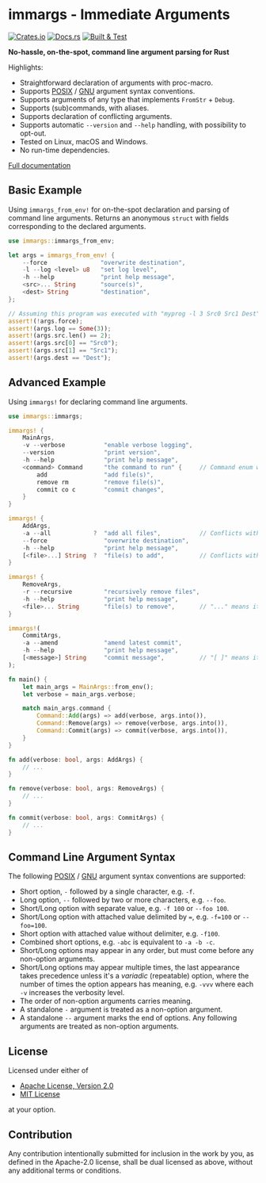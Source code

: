 # immargs - Immediate Arguments

[![Crates.io](https://img.shields.io/crates/v/immargs?logo=rust&label=Crates.io&labelColor=black)](https://crates.io/crates/immargs)
[![Docs.rs](https://img.shields.io/docsrs/immargs?logo=rust&label=Docs.rs&labelColor=black)](https://docs.rs/immargs/)
[![Built & Test](https://img.shields.io/github/actions/workflow/status/pliden/immargs/build-test.yaml?logo=github&label=Build%20%26%20Test&labelColor=black)](https://github.com/pliden/immargs/actions/workflows/build-test.yaml)

__No-hassle, on-the-spot, command line argument parsing for Rust__

Highlights:

* Straightforward declaration of arguments with proc-macro.
* Supports [POSIX](https://pubs.opengroup.org/onlinepubs/9799919799/basedefs/V1_chap12.html) /
[GNU](https://sourceware.org/glibc/manual/latest/html_node/Argument-Syntax.html)
argument syntax conventions.
* Supports arguments of any type that implements `FromStr` + `Debug`.
* Supports (sub)commands, with aliases.
* Supports declaration of conflicting arguments.
* Supports automatic `--version` and `--help` handling, with possibility to opt-out.
* Tested on Linux, macOS and Windows.
* No run-time dependencies.

[Full documentation](https://docs.rs/immargs/)

## Basic Example

Using `immargs_from_env!` for on-the-spot declaration and parsing of command line
arguments. Returns an anonymous `struct` with fields corresponding to the declared
arguments.

```rust
use immargs::immargs_from_env;

let args = immargs_from_env! {
    --force               "overwrite destination",
    -l --log <level> u8   "set log level",
    -h --help             "print help message",
    <src>... String       "source(s)",
    <dest> String         "destination",
};

// Assuming this program was executed with "myprog -l 3 Src0 Src1 Dest"
assert!(!args.force);
assert!(args.log == Some(3));
assert!(args.src.len() == 2);
assert!(args.src[0] == "Src0");
assert!(args.src[1] == "Src1");
assert!(args.dest == "Dest");
```

## Advanced Example

Using `immargs!` for declaring command line arguments.

```rust
use immargs::immargs;

immargs! {
    MainArgs,
    -v --verbose           "enable verbose logging",
    --version              "print version",
    -h --help              "print help message",
    <command> Command      "the command to run" {     // Command enum will be named "Command"
        add                "add file(s)",
        remove rm          "remove file(s)",
        commit co c        "commit changes",
    }
}

immargs! {
    AddArgs,
    -a --all            ?  "add all files",           // Conflicts with [<file>...]
    --force                "overwrite destination",
    -h --help              "print help message",
    [<file>...] String  ?  "file(s) to add",          // Conflicts with -a, --all
}

immargs! {
    RemoveArgs,
    -r --recursive         "recursively remove files",
    -h --help              "print help message",
    <file>... String       "file(s) to remove",       // "..." means it's a variadic argument
}

immargs!(
    CommitArgs,
    -a --amend             "amend latest commit",
    -h --help              "print help message",
    [<message>] String     "commit message",          // "[ ]" means it's an optional argument
);

fn main() {
    let main_args = MainArgs::from_env();
    let verbose = main_args.verbose;

    match main_args.command {
        Command::Add(args) => add(verbose, args.into()),
        Command::Remove(args) => remove(verbose, args.into()),
        Command::Commit(args) => commit(verbose, args.into()),
    }
}

fn add(verbose: bool, args: AddArgs) {
    // ...
}

fn remove(verbose: bool, args: RemoveArgs) {
    // ...
}

fn commit(verbose: bool, args: CommitArgs) {
    // ...
}
```

## Command Line Argument Syntax

The following
[POSIX](https://pubs.opengroup.org/onlinepubs/9799919799/basedefs/V1_chap12.html) /
[GNU](https://sourceware.org/glibc/manual/latest/html_node/Argument-Syntax.html)
argument syntax conventions are supported:
* Short option, `-` followed by a single character, e.g. `-f`.
* Long option, `--` followed by two or more characters, e.g. `--foo`.
* Short/Long option with separate value, e.g. `-f 100` or `--foo 100`.
* Short/Long option with attached value delimited by `=`, e.g. `-f=100` or `--foo=100`.
* Short option with attached value without delimiter, e.g. `-f100`.
* Combined short options, e.g. `-abc` is equivalent to `-a -b -c`.
* Short/Long options may appear in any order, but must come before any non-option arguments.
* Short/Long options may appear multiple times, the last appearance takes precedence unless
  it's a _variadic_ (repeatable) option, where the number of times the option appears has
  meaning, e.g. `-vvv` where each `-v` increases the verbosity level.
* The order of non-option arguments carries meaning.
* A standalone `-` argument is treated as a non-option argument.
* A standalone `--` argument marks the end of options. Any following arguments are treated
  as non-option arguments.

## License

Licensed under either of

 * [Apache License, Version 2.0](LICENSE-APACHE)
 * [MIT License](LICENSE-MIT)

at your option.

## Contribution

Any contribution intentionally submitted for inclusion in the work by you,
as defined in the Apache-2.0 license, shall be dual licensed as above, without
any additional terms or conditions.
